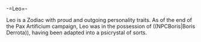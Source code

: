 -=Leo=-

Leo is a Zodiac with proud and outgoing personality traits. As of the end of the Pax Artificium campaign, Leo was in the possession of ((NPCBoris|Boris Derrota)), having been adapted into a psicrystal of sorts.
